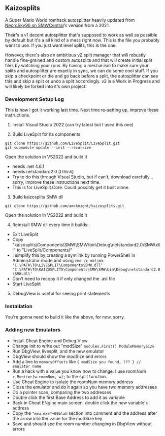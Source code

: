 ## Kaizosplits

A Super Mario World romhack autosplitter heavily updated from [NecroSky90 on SMWCentral](https://www.smwcentral.net/?p=section&a=details&id=28606)'s version from a 2021.

Their's a v1 decent autosplitter that's supposed to work as well as possible by default but it's a all kind of a mess right now. This is the file you probably want to use. If you just want level splits, this is the one.

However, there's also an ambitious v2 split manager that will robustly handle fine-grained and custom autosplits and that will create initial split files by watching your runs. By having a mechanism to make sure your splits and autosplitter are exactly in sync, we can do some cool stuff. If you skip a checkpoint or die and go back before a split, the autosplitter can see this and skip a split or undo a split accordingly. v2 is a Work in Progress and will likely be forked into it's own project!

### Development Setup Log

This is how I got it working last time. Next time re-setting up, improve these instructions.

1) Install Visual Studio 2022 (can try latest but I used this one)

2) Build LiveSplit for its components
```
git clone https://github.com/LiveSplit/LiveSplit.git
git submodule update --init --recursive
```
Open the solution in VS2022 and build it
- needs .net 4.6.1
- needs netstandard2.0 (I think)
- Try to do this through Visual Studio, but if can't, download carefully... sorry, improve these instructions next time.
- This is for LiveSplit.Core. Could possibly get it built alone.

3) Build kaizosplits SMW dll
```
git clone https://github.com/amcknight/kaizosplits.git
```
Open the solution in VS2022 and build it

4) Reinstall SMW dll every time it builds:
- Exit LiveSplit
- Copy "kaizosplits\Components\SMW\SMW\bin\Debug\netstandard2.0\SMW.dll" to  "LiveSplit/Components/" 
- I simplify this by creating a symlink by running PowerShell in Administrator mode and using `cmd /c mklink 'C:\PATH\TO\LIVESPLIT\Components\SMW.dll' 'C:\PATH\TO\KAIZOSPLITS\Components\SMW\SMW\bin\Debug\netstandard2.0\SMW.dll'`
- Don't need to recopy it if only changed the .asl file
- Start LiveSplit

5) DebugView is useful for seeing print statements

### Installation

You're gonna need to build it like the above, for now, sorry.

### Adding new Emulators

- Install Cheat Engine and Debug View
- Change init to write out "modSize" `modules.First().ModuleMemorySize`
- Run DbgView, livesplit, and the new emulator
- DbgView should show the modSize and errors
- Add a line to `memoryOffsets` like `{ modSize you found, ??? } // emulator name`
- Run a hack with a value you know how to change. I use roomNum `r.Monitor(w.roomNum, w);` to the split function.
- Use Cheat Engine to isolate the roomNum memory address
- Close the emulator and do it again so you have two memory addresses
- Do a pointer scan, comparing the two addresses
- Double click the first Base Address to add it as variable
- Back in Cheat ENgine main screen, double click the new variable's address
- Copy the `"emu.exe"+00blah` section into comment and the address after the arrow into the value for the modSize key
- Save and should see the room number changing in DbgView without errors